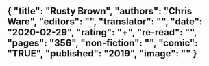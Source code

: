 {
 "title": "Rusty Brown",
 "authors": "Chris Ware",
 "editors": "",
 "translator": "",
 "date": "2020-02-29",
 "rating": "+",
 "re-read": "",
 "pages": "356",
 "non-fiction": "",
 "comic": "TRUE",
 "published": "2019",
 "image": ""
}
---

